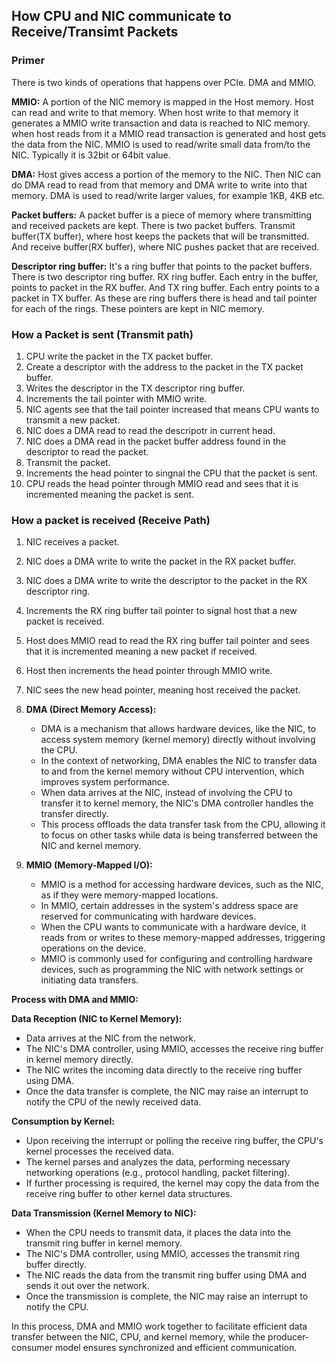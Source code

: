 ## How CPU and NIC communicate to Receive/Transimt Packets ##


### Primer ###

There is two kinds of operations that happens over PCIe. DMA and MMIO.

**MMIO:** A portion of the NIC memory is mapped in the Host memory.
Host can read and write to that memory. When host write to that
memory it generates a MMIO write transaction and data is reached
to NIC memory. when host reads from it a MMIO read transaction
is generated and host gets the data from the NIC. MMIO is used
to read/write small data from/to the NIC. Typically it is 32bit
or 64bit value.

**DMA:** Host gives access a portion of the memory to the NIC. Then
NIC can do DMA read to read from that memory and DMA write to
write into that memory. DMA is used to read/write larger values,
for example 1KB, 4KB etc.

**Packet buffers:** A packet buffer is a piece of memory where transmitting
and received packets are kept. There is two packet buffers. Transmit buffer(TX buffer),
where host keeps the packets that will be transmitted. And receive buffer(RX buffer),
where NIC pushes packet that are received.

**Descriptor ring buffer:** It's a ring buffer that points to the packet buffers.
There is two descriptor ring buffer. RX ring buffer. Each entry in the buffer,
points to packet in the RX buffer. And TX ring buffer. Each entry points to
a packet in TX buffer. As these are ring buffers there is head and tail pointer
for each of the rings. These pointers are kept in NIC memory.

### How a Packet is sent (Transmit path) ###

1. CPU write the packet in the TX packet buffer.
2. Create a descriptor with the address to the packet in the TX packet buffer.
3. Writes the descriptor in the TX descriptor ring buffer.
4. Increments the tail pointer with MMIO write.
5. NIC agents see that the tail pointer increased that means CPU wants to transmit a new packet.
6. NIC does a DMA read to read the descripotr in current head.
7. NIC does a DMA read in the packet buffer address found in the descriptor to read the packet.
8. Transmit the packet.
9. Increments the head pointer to singnal the CPU that the packet is sent.
10. CPU reads the head pointer through MMIO read and sees that it is incremented meaning the packet is sent.

### How a packet is received (Receive Path) ###

1. NIC receives a packet.
2. NIC does a DMA write to write the packet in the RX packet buffer.
3. NIC does a DMA write to write the descriptor to the packet in the RX descriptor ring.
4. Increments the RX ring buffer tail pointer to signal host that a new packet is received.
5. Host does MMIO read to read the RX ring buffer tail pointer and sees that it is incremented
   meaning a new packet if received.
6. Host then increments the head pointer through MMIO write.
7. NIC sees the new head pointer, meaning host received the packet.


1. **DMA (Direct Memory Access):**

   - DMA is a mechanism that allows hardware devices, like the NIC, to access system memory (kernel memory) directly without involving the CPU.
   - In the context of networking, DMA enables the NIC to transfer data to and from the kernel memory without CPU intervention, which improves system performance.
   - When data arrives at the NIC, instead of involving the CPU to transfer it to kernel memory, the NIC's DMA controller handles the transfer directly.
   - This process offloads the data transfer task from the CPU, allowing it to focus on other tasks while data is being transferred between the NIC and kernel memory.

2. **MMIO (Memory-Mapped I/O):**

   - MMIO is a method for accessing hardware devices, such as the NIC, as if they were memory-mapped locations.
   - In MMIO, certain addresses in the system's address space are reserved for communicating with hardware devices.
   - When the CPU wants to communicate with a hardware device, it reads from or writes to these memory-mapped addresses, triggering operations on the device.
   - MMIO is commonly used for configuring and controlling hardware devices, such as programming the NIC with network settings or initiating data transfers.

**Process with DMA and MMIO:**

**Data Reception (NIC to Kernel Memory):**

- Data arrives at the NIC from the network.
- The NIC's DMA controller, using MMIO, accesses the receive ring buffer in kernel memory directly.
- The NIC writes the incoming data directly to the receive ring buffer using DMA.
- Once the data transfer is complete, the NIC may raise an interrupt to notify the CPU of the newly received data.

**Consumption by Kernel:**

- Upon receiving the interrupt or polling the receive ring buffer, the CPU's kernel processes the received data.
- The kernel parses and analyzes the data, performing necessary networking operations (e.g., protocol handling, packet filtering).
- If further processing is required, the kernel may copy the data from the receive ring buffer to other kernel data structures.

**Data Transmission (Kernel Memory to NIC):**

- When the CPU needs to transmit data, it places the data into the transmit ring buffer in kernel memory.
- The NIC's DMA controller, using MMIO, accesses the transmit ring buffer directly.
- The NIC reads the data from the transmit ring buffer using DMA and sends it out over the network.
- Once the transmission is complete, the NIC may raise an interrupt to notify the CPU.

In this process, DMA and MMIO work together to facilitate efficient data transfer between the NIC, CPU, and kernel memory, while the producer-consumer model ensures synchronized and efficient communication.
